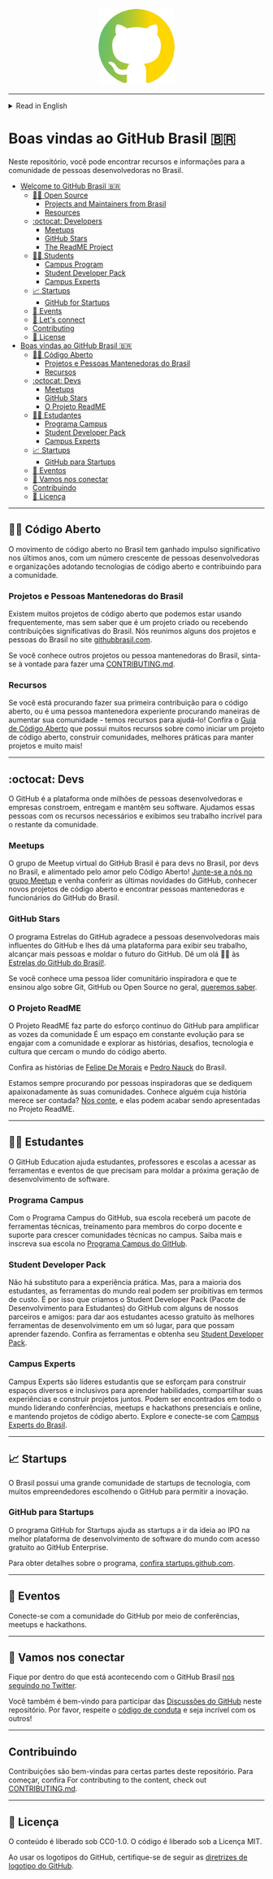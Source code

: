<p align="center">
<img src="assets/br.png" width="150">
</p>

---
<details>

<summary>Read in English</summary>

# Welcome to GitHub Brasil 🇧🇷

In this repo, you can find resources and information for the developer community in Brasil.

- [Welcome to GitHub Brasil 🇧🇷](#welcome-to-github-brasil-🇧🇷)
  - [🧑‍💻  Open Source](#🧑‍💻-open-source)
    - [Projects and Maintainers from Brasil](#projects-and-maintainers-from-brasil)
    - [Resources](#resources)
  - [:octocat:  Developers](#octocat-developers)
    - [Meetups](#meetups)
    - [GitHub Stars](#github-stars)
    - [The ReadME Project](#the-readme-project)
  - [🧑‍🎓 Students](#🧑‍🎓-students)
    - [Campus Program](#campus-program)
    - [Student Developer Pack](#student-developer-pack)
    - [Campus Experts](#campus-experts)
  - [📈 Startups](#📈-startups)
    - [GitHub for Startups](#github-for-startups)
  - [📢 Events](#📢-events)
  - [💬 Let's connect](#💬-lets-connect)
  - [Contributing](#contributing)
  - [📜 License](#📜-license)
- [Boas vindas ao GitHub Brasil 🇧🇷](#boas-vindas-ao-github-brasil-🇧🇷)
  - [🧑‍💻 Código Aberto](#🧑‍💻-código-aberto)
    - [Projetos e Pessoas Mantenedoras do Brasil](#projetos-e-pessoas-mantenedoras-do-brasil)
    - [Recursos](#recursos)
  - [:octocat: Devs](#octocat-devs)
    - [Meetups](#meetups-1)
    - [GitHub Stars](#github-stars-1)
    - [O Projeto ReadME](#o-projeto-readme)
  - [🧑‍🎓 Estudantes](#🧑‍🎓-estudantes)
    - [Programa Campus](#programa-campus)
    - [Student Developer Pack](#student-developer-pack-1)
    - [Campus Experts](#campus-experts-1)
  - [📈 Startups](#📈-startups-1)
    - [GitHub para Startups](#github-para-startups)
  - [📢 Eventos](#📢-eventos)
  - [💬 Vamos nos conectar](#💬-vamos-nos-conectar)
  - [Contribuindo](#contribuindo)
  - [📜 Licença](#📜-licença)

---

## 🧑‍💻  Open Source

The open source movement in Brasil has gained significant momentum in recent years, with a growing number of developers and organizations adopting open source technologies and contributing to the open source community. 

### Projects and Maintainers from Brasil

There are many open-source projects that we might be using frequently, but unaware that it's a project that was created in or receiving significant contributions from Brasil. We have collated some of the projects and maintainers from Brasil on the [githubbrasil.com website](https://githubbrasil.com).

If you know of any other projects or maintainers from Brasil, feel free to make a [contribution.](./CONTRIBUTING.md).

### Resources

If you are looking to make your first contribution to open source, or even an experienced maintainer looking for ways to grow your community — we have resources to help you! Check out the [Open Source Guide](https://opensource.guide/pt/) which has many resources on how to start an open-source project, build communities, best practices for maintainers, and a lot more!

---

## :octocat:  Developers

GitHub is the platform where millions of developers and companies build, ship and maintain their software. We help developers with the resources they need and showcase their awesome work to the rest of the community.

### Meetups 

GitHub Brasil Virtual Meetup group is for developers in Brasil, by developers in Brszil, and fuelled by the love for Open Source! [Join us on the Meetup group](https://www.meetup.com/githubbrasil/) and come check out the latest on GitHub, learn about new open source projects, and meet maintainers & GitHub staff from Brasil.

### GitHub Stars

The GitHub Stars program thanks GitHub’s most influential developers and gives them a platform to showcase their work, reach more people, and shape the future of GitHub. Say hello 👋🏼 to the [GitHub Stars from Brasil!](https://stars.github.com/profiles/?country=Brazil)

If you know an inspiring community leader, [we want to hear about it](https://stars.github.com/nominate/).


### The ReadME Project

The ReadME Project is part of GitHub’s ongoing effort to amplify the voices of the developer community. It’s an evolving space to engage with the community and explore the stories, challenges, technology, and culture that surround the world of open source.

Check out the stories of [Felipe De Morais](https://github.com/readme/stories/felipe-de-morais) and [Pedro Nauck](https://github.com/readme/stories/pedro-nauck) from Brazil.

We’re always on the lookout for inspiring developers who passionately dedicate themselves to their communities. Know somebody whose story deserves to be told? [Let us know](https://github.com/readme/nominate), and they could end up being featured on The ReadME Project.

---

## 🧑‍🎓 Students

GitHub Education helps students, teachers, and schools access the tools and events they need to shape the next generation of software development.

### Campus Program

With the GitHub Campus Program, your school will get a package of technical tools, training for faculty members, and support to grow technical communities on campus. Learn more and enroll your school in the [GitHub Campus Program](https://education.github.com/schools).

### Student Developer Pack

There's no substitute for hands-on experience. But for most students, real-world tools can be cost-prohibitive. That's why we created the GitHub Student Developer Pack with some of our partners and friends: to give students free access to the best developer tools in one place so they can learn by doing. Check out the tools and get your [Student Developer Pack](https://education.github.com/pack).

### Campus Experts

Campus Experts are student leaders that strive to build diverse and inclusive spaces to learn skills, share their experiences, and build projects together. They can be found across the globe leading in-person and online conferences, meetups, and hackathons, and maintaining open source projects. Explore and connect with [Campus Experts from Brasil](https://githubcampus.expert/experts).

---

## 📈 Startups

Brasil has a vibrant tech startup community, with many entrepreneurs choosing GitHub to enable innovation. 

### GitHub for Startups

GitHub for Startups program helps startups go from idea to IPO on the world’s best software development platform with free access to GitHub Enterprise.

For details about the program, [check out startups.github.com](https://startups.github.com).

---

## 📢 Events

Connect with the GitHub community through conferences, meetups and hackathons.

---

## 💬 Let's connect

Stay tuned to what's happening with GitHub Brasil by [following us on Twitter](https://twitter.com/GitHubBrasil).

You are also welcome to participate in [GitHub Discussions](https://github.com/github/brazil/discussions/categories/general) on this repository. Please respect the [code of conduct](CODE_OF_CONDUCT.md) and be awesome to each other!

---

## Contributing

Contributions are welcome to certain parts of this repository. For getting started, check out [CONTRIBUTING.md](https://github.com/github/brasil/blob/main/CONTRIBUTING.MD).

---

## 📜 License

Content is released under CC0-1.0. Code is released under MIT License.

When using the GitHub logos, be sure to follow the [GitHub logo guidelines](https://github.com/logos).

</details>

# Boas vindas ao GitHub Brasil 🇧🇷

Neste repositório, você pode encontrar recursos e informações para a comunidade de pessoas desenvolvedoras no Brasil.

- [Welcome to GitHub Brasil 🇧🇷](#welcome-to-github-brasil-)
  - [🧑‍💻  Open Source](#--open-source)
    - [Projects and Maintainers from Brasil](#projects-and-maintainers-from-brasil)
    - [Resources](#resources)
  - [:octocat:  Developers](#octocat--developers)
    - [Meetups](#meetups)
    - [GitHub Stars](#github-stars)
    - [The ReadME Project](#the-readme-project)
  - [🧑‍🎓 Students](#-students)
    - [Campus Program](#campus-program)
    - [Student Developer Pack](#student-developer-pack)
    - [Campus Experts](#campus-experts)
  - [📈 Startups](#-startups)
    - [GitHub for Startups](#github-for-startups)
  - [📢 Events](#-events)
  - [💬 Let's connect](#-lets-connect)
  - [Contributing](#contributing)
  - [📜 License](#-license)
- [Boas vindas ao GitHub Brasil 🇧🇷](#boas-vindas-ao-github-brasil-)
  - [🧑‍💻 Código Aberto](#-código-aberto)
    - [Projetos e Pessoas Mantenedoras do Brasil](#projetos-e-pessoas-mantenedoras-do-brasil)
    - [Recursos](#recursos)
  - [:octocat: Devs](#octocat-devs)
    - [Meetups](#meetups-1)
    - [GitHub Stars](#github-stars-1)
    - [O Projeto ReadME](#o-projeto-readme)
  - [🧑‍🎓 Estudantes](#-estudantes)
    - [Programa Campus](#programa-campus)
    - [Student Developer Pack](#student-developer-pack-1)
    - [Campus Experts](#campus-experts-1)
  - [📈 Startups](#-startups-1)
    - [GitHub para Startups](#github-para-startups)
  - [📢 Eventos](#-eventos)
  - [💬 Vamos nos conectar](#-vamos-nos-conectar)
  - [Contribuindo](#contribuindo)
  - [📜 Licença](#-licença)

---

## 🧑‍💻 Código Aberto

O movimento de código aberto no Brasil tem ganhado impulso significativo nos últimos anos, com um número crescente de pessoas desenvolvedoras e organizações adotando tecnologias de código aberto e contribuindo para a comunidade.

### Projetos e Pessoas Mantenedoras do Brasil

Existem muitos projetos de código aberto que podemos estar usando frequentemente, mas sem saber que é um projeto criado ou recebendo contribuições significativas do Brasil. Nós reunimos alguns dos projetos e pessoas do Brasil no site [githubbrasil.com](https://githubbrasil.com).

Se você conhece outros projetos ou pessoa mantenedoras do Brasil, sinta-se à vontade para fazer uma [CONTRIBUTING.md](https://github.com/github/brasil/blob/main/CONTRIBUTING.md).

### Recursos

Se você está procurando fazer sua primeira contribuição para o código aberto, ou é uma pessoa mantenedora experiente procurando maneiras de aumentar sua comunidade - temos recursos para ajudá-lo! Confira o [Guia de Código Aberto](https://opensource.guide/pt/) que possui muitos recursos sobre como iniciar um projeto de código aberto, construir comunidades, melhores práticas para manter projetos e muito mais!

---

## :octocat: Devs

O GitHub é a plataforma onde milhões de pessoas desenvolvedoras e empresas constroem, entregam e mantêm seu software. Ajudamos essas pessoas com os recursos necessários e exibimos seu trabalho incrível para o restante da comunidade.

### Meetups 

O grupo de Meetup virtual do GitHub Brasil é para devs no Brasil, por devs no Brasil, e alimentado pelo amor pelo Código Aberto! [Junte-se a nós no grupo Meetup](https://www.meetup.com/githubbrasil/) e venha conferir as últimas novidades do GitHub, conhecer novos projetos de código aberto e encontrar pessoas mantenedoras e funcionários do GitHub do Brasil.

### GitHub Stars

O programa Estrelas do GitHub agradece a pessoas desenvolvedoras mais influentes do GitHub e lhes dá uma plataforma para exibir seu trabalho, alcançar mais pessoas e moldar o futuro do GitHub. Dê um olá 👋🏼 às [Estrelas do GitHub do Brasil!](https://stars.github.com/profiles/?country=Brazil).

Se você conhece uma pessoa líder comunitário inspiradora e que te ensinou algo sobre Git, GitHub ou Open Source no geral, [queremos saber](https://stars.github.com/nominate/).

### O Projeto ReadME

O Projeto ReadME faz parte do esforço contínuo do GitHub para amplificar as vozes da comunidade É um espaço em constante evolução para se engajar com a comunidade e explorar as histórias, desafios, tecnologia e cultura que cercam o mundo do código aberto.

Confira as histórias de [Felipe De Morais](https://github.com/readme/stories/felipe-de-morais) e [Pedro Nauck](https://github.com/readme/stories/pedro-nauck) do Brasil.

Estamos sempre procurando por pessoas inspiradoras que se dediquem apaixonadamente às suas comunidades. Conhece alguém cuja história merece ser contada? [Nos conte](https://github.com/readme/nominate), e elas podem acabar sendo apresentadas no Projeto ReadME.

---

## 🧑‍🎓 Estudantes

O GitHub Education ajuda estudantes, professores e escolas a acessar as ferramentas e eventos de que precisam para moldar a próxima geração de desenvolvimento de software.

### Programa Campus

Com o Programa Campus do GitHub, sua escola receberá um pacote de ferramentas técnicas, treinamento para membros do corpo docente e suporte para crescer comunidades técnicas no campus. Saiba mais e inscreva sua escola no [Programa Campus do GitHub](https://education.github.com/schools).

### Student Developer Pack

Não há substituto para a experiência prática. Mas, para a maioria dos estudantes, as ferramentas do mundo real podem ser proibitivas em termos de custo. É por isso que criamos o Student Developer Pack (Pacote de Desenvolvimento para Estudantes) do GitHub com alguns de nossos parceiros e amigos: para dar aos estudantes acesso gratuito às melhores ferramentas de desenvolvimento em um só lugar, para que possam aprender fazendo. Confira as ferramentas e obtenha seu [Student Developer Pack](https://education.github.com/pack).

### Campus Experts

Campus Experts são líderes estudantis que se esforçam para construir espaços diversos e inclusivos para aprender habilidades, compartilhar suas experiências e construir projetos juntos. Podem ser encontrados em todo o mundo liderando conferências, meetups e hackathons presenciais e online, e mantendo projetos de código aberto. Explore e conecte-se com [Campus Experts do Brasil](https://githubcampus.expert/experts).

---

## 📈 Startups

O Brasil possui uma grande comunidade de startups de tecnologia, com muitos empreendedores escolhendo o GitHub para permitir a inovação.

### GitHub para Startups

O programa GitHub for Startups ajuda as startups a ir da ideia ao IPO na melhor plataforma de desenvolvimento de software do mundo com acesso gratuito ao GitHub Enterprise.

Para obter detalhes sobre o programa, [confira startups.github.com](https://startups.github.com).

---

## 📢 Eventos

Conecte-se com a comunidade do GitHub por meio de conferências, meetups e hackathons.

---

## 💬 Vamos nos conectar

Fique por dentro do que está acontecendo com o GitHub Brasil [nos seguindo no Twitter](https://twitter.com/GitHubBrasil).

Você também é bem-vindo para participar das [Discussões do GitHub](https://github.com/github/brazil/discussions/categories/general) neste repositório. Por favor, respeite o [código de conduta](CODE_OF_CONDUCT.md) e seja incrível com os outros!

---

## Contribuindo

Contribuições são bem-vindas para certas partes deste repositório. Para começar, confira For contributing to the content, check out [CONTRIBUTING.md](https://github.com/github/brasil/blob/main/CONTRIBUTING.md).

---

## 📜 Licença

O conteúdo é liberado sob CC0-1.0. O código é liberado sob a Licença MIT.

Ao usar os logotipos do GitHub, certifique-se de seguir as [diretrizes de logotipo do GitHub](https://github.com/logos).
